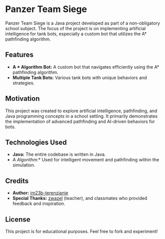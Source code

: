 # Panzer Team Siege

Panzer Team Siege is a Java project developed as part of a non-obligatory school subject. The focus of the project is on implementing artificial intelligence for tank bots, especially a custom bot that utilizes the A* pathfinding algorithm.

## Features

- **A * Algorithm Bot:** A custom bot that navigates efficiently using the A* pathfinding algorithm.
- **Multiple Tank Bots:** Various tank bots with unique behaviors and strategies.

## Motivation

This project was created to explore artificial intelligence, pathfinding, and Java programming concepts in a school setting. It primarily demonstrates the implementation of advanced pathfinding and AI-driven behaviors for bots.

## Technologies Used

- **Java:** The entire codebase is written in Java.
- **A* Algorithm:** Used for intelligent movement and pathfinding within the simulation.

## Credits

- **Author:** [im23b-terenzianie](https://github.com/im23b-terenzianie)
- **Special Thanks:** [zwazel](https://github.com/zwazel) (teacher), and classmates who provided feedback and inspiration.

## License

This project is for educational purposes. Feel free to fork and experiment!
